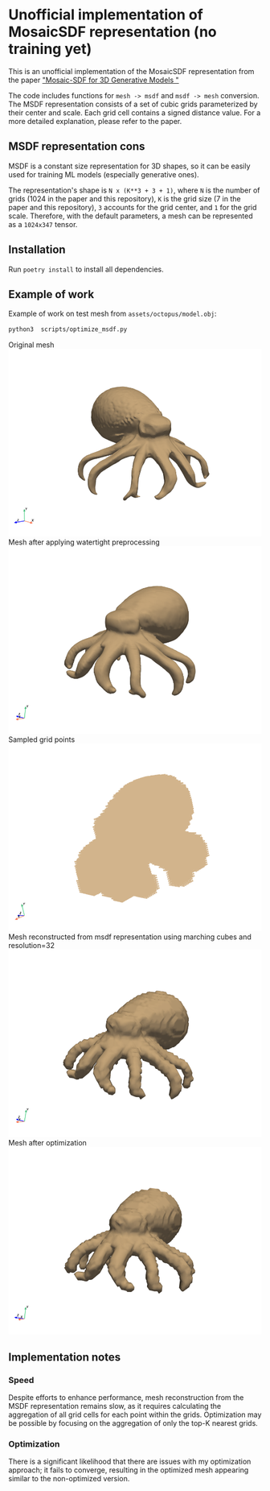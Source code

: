 # Unofficial implementation of MosaicSDF representation (no training yet)

This is an unofficial implementation of the MosaicSDF representation from the paper ["Mosaic-SDF for 3D Generative Models
"](https://lioryariv.github.io/msdf/)

The code includes functions for `mesh -> msdf` and `msdf -> mesh` conversion. The MSDF representation consists of a set of cubic grids parameterized by their center and scale. Each grid cell contains a signed distance value. For a more detailed explanation, please refer to the paper.



## MSDF representation cons

MSDF is a constant size representation for 3D shapes, so it can be easily used for training ML models (especially generative ones).

The representation's shape is `N x (K**3 + 3 + 1)`, where `N` is the number of grids (1024 in the paper and this repository), `K` is the grid size (7 in the paper and this repository), `3` accounts for the grid center, and `1` for the grid scale. Therefore, with the default parameters, a mesh can be represented as a `1024x347` tensor.

## Installation

Run `poetry install` to install all dependencies.

## Example of work

Example of work on test mesh from `assets/octopus/model.obj`:

```bash
python3  scripts/optimize_msdf.py
```

Original mesh ![original](assets/images/original.png)
Mesh after applying watertight preprocessing ![watertight](assets/images/watertight.png)
Sampled grid points ![grid](assets/images/mosaics.png)
Mesh reconstructed from msdf representation using marching cubes and resolution=32 ![reconstructed](assets/images/reconstruction.png)
Mesh after optimization ![optimized](assets/images/optimized.png)

## Implementation notes

### Speed

Despite efforts to enhance performance, mesh reconstruction from the MSDF representation remains slow, as it requires calculating the aggregation of all grid cells for each point within the grids. Optimization may be possible by focusing on the aggregation of only the top-K nearest grids.

### Optimization

There is a significant likelihood that there are issues with my optimization approach; it fails to converge, resulting in the optimized mesh appearing similar to the non-optimized version.

